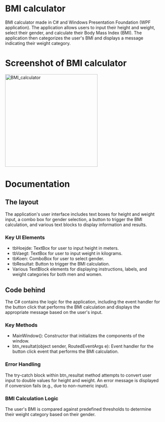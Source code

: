 # BMI calculator
BMI calculator made in C# and Windows Presentation Foundation (WPF application). The application allows users to input their height and weight, select their gender, and calculate their Body Mass Index (BMI). The application then categorizes the user's BMI and displays a message indicating their weight category.

# Screenshot of BMI calculator
<img width="300" alt="BMI_calculator" src="https://github.com/user-attachments/assets/39cc21e2-2ec4-4316-8211-a541aad44a97">

# Documentation
## The layout
The application's user interface includes text boxes for height and weight input, a combo box for gender selection, a button to trigger the BMI calculation, and various text blocks to display information and results.

### Key UI Elements
- tbHoejde: TextBox for user to input height in meters.
- tbVaegt: TextBox for user to input weight in kilograms.
- tbKoen: ComboBox for user to select gender.
- tbResultat: Button to trigger the BMI calculation.
- Various TextBlock elements for displaying instructions, labels, and weight categories for both men and women.

## Code behind
The C# contains the logic for the application, including the event handler for the button click that performs the BMI calculation and displays the appropriate message based on the user's input.

### Key Methods
- MainWindow(): Constructor that initializes the components of the window.
- btn_resultat(object sender, RoutedEventArgs e): Event handler for the button click event that performs the BMI calculation.

### Error Handling
The try-catch block within btn_resultat method attempts to convert user input to double values for height and weight. An error message is displayed if conversion fails (e.g., due to non-numeric input).

### BMI Calculation Logic
The user's BMI is compared against predefined thresholds to determine their weight category based on their gender.
